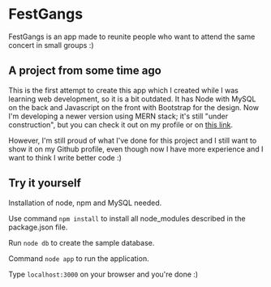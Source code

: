 # FestGangs

FestGangs is an app made to reunite people who want to attend the same concert in small groups :)

## A project from some time ago

This is the first attempt to create this app which I created while I was learning web development, so it is a bit outdated. It has Node with MySQL on the back and Javascript on the front with Bootstrap for the design. Now I'm developing a newer version using MERN stack; it's still "under construction", but you can check it out on my profile or on [this link](https://github.com/AleksHodur/festgangs).

However, I'm still proud of what I've done for this project and I still want to show it on my Github profile, even though now I have more experience and I want to think I write better code :)

## Try it yourself

Installation of node, npm and MySQL needed.

Use command `npm install` to install all node_modules described in the package.json file.

Run `node db` to create the sample database.

Command `node app` to run the application.

Type `localhost:3000` on your browser and you're done :)
